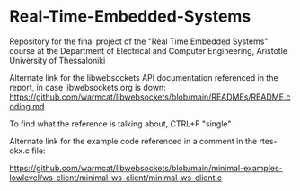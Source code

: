 # Real-Time-Embedded-Systems
Repository for the final project of the "Real Time Embedded Systems" course at the Department of Electrical and Computer Engineering, Aristotle University of Thessaloniki

Alternate link for the libwebsockets API documentation referenced in the report, in case libwebsockets.org is down:
https://github.com/warmcat/libwebsockets/blob/main/READMEs/README.coding.md

To find what the reference is talking about, CTRL+F "single"

Alternate link for the example code referenced in a comment in the rtes-okx.c file:

https://github.com/warmcat/libwebsockets/blob/main/minimal-examples-lowlevel/ws-client/minimal-ws-client/minimal-ws-client.c
